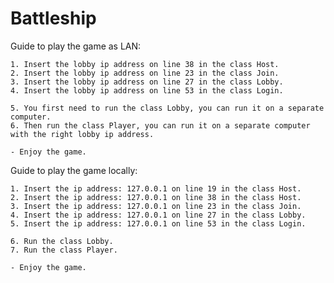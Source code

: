 # Battleship

Guide to play the game as LAN:

    1. Insert the lobby ip address on line 38 in the class Host.
    2. Insert the lobby ip address on line 23 in the class Join.
    3. Insert the lobby ip address on line 27 in the class Lobby.
    4. Insert the lobby ip address on line 53 in the class Login.
    
    5. You first need to run the class Lobby, you can run it on a separate computer.
    6. Then run the class Player, you can run it on a separate computer with the right lobby ip address.
    
    - Enjoy the game.

Guide to play the game locally:

    1. Insert the ip address: 127.0.0.1 on line 19 in the class Host.
    2. Insert the ip address: 127.0.0.1 on line 38 in the class Host.
    3. Insert the ip address: 127.0.0.1 on line 23 in the class Join.
    4. Insert the ip address: 127.0.0.1 on line 27 in the class Lobby.
    5. Insert the ip address: 127.0.0.1 on line 53 in the class Login.
    
    6. Run the class Lobby.
    7. Run the class Player.
    
    - Enjoy the game.
